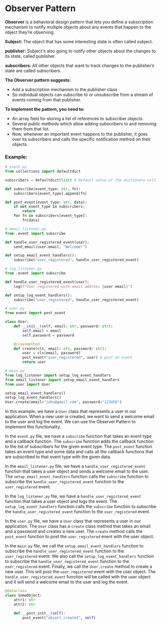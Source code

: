 # Observer Pattern

**Observer** is a behavioral design pattern that lets you define a subscription mechanism to notify multiple objects about any events that happen to the object they’re observing.

**Subject:** The object that has some interesting state is often called subject.

**publisher:** Subject's also going to notify other objects about the changes to its state, called publisher. 

**subscribers:** All other objects that want to track changes to the publisher’s state are called subscribers.

**The Observer pattern suggests:**
- Add a subscription mechanism to the publisher class
- So individual objects can subscribe to or unsubscribe from a stream of events coming from that publisher.

**To implement the pattern, you need to:**
- An array field for storing a list of references to subscriber objects.
- Several public methods which allow adding subscribers to and removing them from that list.
- Now, whenever an important event happens to the publisher, it goes over its subscribers and calls the specific notification method on their objects.


### Example:

```python
# event.py
from collections import defaultdict

subscribers = defaultdict(list) # Default value of the dictionary will be list

def subscribe(event_type: str, fn):
    subscribers[event_type].append(fn)

def post_event(event_type: str, data):
    if not event_type in subscribers:
        return
    for fn in subscribers[event_type]:
        fn(data)

# email_listener.py
from .event import subscribe

def handle_user_registered_event(user):
    send_email(user.email, "Welcome!")

def setup_email_event_handlers():
    subscribe("user_registered", handle_user_registered_event)

# log_listener.py
from .event import subscribe

def handle_user_registered_event(user):
    log(f"User registered with email address {user.email}")

def setup_log_event_handlers():
    subscribe("user_registered", handle_user_registered_event)

# user.py
from event import post_event

class User:
    def __init__(self, email: str, password: str):
        self.email = email
        self.password = password

    @classmethod
    def create(cls, email: str, password: str):
        user = cls(email, password)
        post_event("user_registered", user) # post an event
        return user

# main.py
from log_listener import setup_log_event_handlers
from email_listener import setup_email_event_handlers
from user import User

setup_email_event_handlers()
setup_log_event_handlers()
User.create(email="john@gmail.com", password="123456")
```
In this example, we have a `User` class that represents a user in our application. When a new user is created, we want to send a welcome email to the user and log the event. We can use the Observer Pattern to implement this functionality.

In the `event.py` file, we have a `subscribe` function that takes an event type and a callback function. The `subscribe` function adds the callback function to the list of subscribers for the given event type. The `post_event` function takes an event type and some data and calls all the callback functions that are subscribed to that event type with the given data.

In the `email_listener.py` file, we have a `handle_user_registered_event` function that takes a user object and sends a welcome email to the user. The `setup_email_event_handlers` function calls the `subscribe` function to subscribe the `handle_user_registered_event` function to the `user_registered` event.

In the `log_listener.py` file, we have a `handle_user_registered_event` function that takes a user object and logs the event. The `setup_log_event_handlers` function calls the `subscribe` function to subscribe the `handle_user_registered_event` function to the `user_registered` event.

In the `user.py` file, we have a `User` class that represents a user in our application. The `User` class has a `create` class method that takes an email and a password and creates a new user. The `create` method calls the `post_event` function to post the `user_registered` event with the user object.

In the `main.py` file, we call the `setup_email_event_handlers` function to subscribe the `handle_user_registered_event` function to the `user_registered` event. We also call the `setup_log_event_handlers` function to subscribe the `handle_user_registered_event` function to the `user_registered` event. Finally, we call the `User.create` method to create a new user. This will post the `user_registered` event with the user object. The `handle_user_registered_event` function will be called with the user object and it will send a welcome email to the user and log the event.



```python
@dataclass
class SomeObject:
    attr1: str
    attr2: str

    def __post_init__(self):
        post_event("object_created", self)
```
